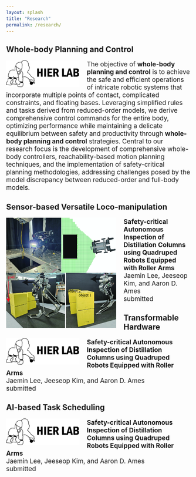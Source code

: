 ```yaml
---
layout: splash
title: "Research"
permalink: /research/
---
```


## Whole-body Planning and Control

<img src="/assets/images/logo.jpg" align="left" width="200px" style="margin-right: 20px;"/>
<p style="font-size:13pt;">
  The objective of <b>whole-body planning and control</b> is to achieve the safe and efficient operations of intricate robotic systems that incorporate multiple points of contact, complicated constraints, and floating bases. Leveraging simplified rules and tasks derived from reduced-order models, we derive comprehensive control commands for the entire body, optimizing performance while maintaining a delicate equilibrium between safety and productivity through <b>whole-body planning and control</b> strategies. Central to our research focus is the development of comprehensive whole-body controllers, reachability-based motion planning techniques, and the implementation of safety-critical planning methodologies, addressing challenges posed by the model discrepancy between reduced-order and full-body models.
</p>

## Sensor-based Versatile Loco-manipulation

<img src="/assets/images/perception_based_locomotion.jpg" align="left" width="300px" style="margin-right: 20px;"/>
<p style="font-size:13pt;">
  <b>Safety-critical Autonomous Inspection of Distillation Columns using Quadruped Robots Equipped with Roller Arms</b> <br>
  Jaemin Lee, Jeeseop Kim, and Aaron D. Ames <br>
  submitted 
</p>


## Transformable Hardware

<img src="/assets/images/logo.jpg" align="left" width="200px" style="margin-right: 20px;"/>
<p style="font-size:13pt;">
  <b>Safety-critical Autonomous Inspection of Distillation Columns using Quadruped Robots Equipped with Roller Arms</b> <br>
  Jaemin Lee, Jeeseop Kim, and Aaron D. Ames <br>
  submitted 
</p>

## AI-based Task Scheduling

<img src="/assets/images/logo.jpg" align="left" width="200px" style="margin-right: 20px;"/>
<p style="font-size:13pt;">
  <b>Safety-critical Autonomous Inspection of Distillation Columns using Quadruped Robots Equipped with Roller Arms</b> <br>
  Jaemin Lee, Jeeseop Kim, and Aaron D. Ames <br>
  submitted 
</p>
